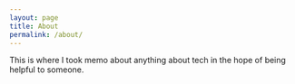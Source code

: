 ```yaml
---
layout: page
title: About
permalink: /about/
---
```


This is where I took memo about anything about tech in the hope of being helpful to someone.